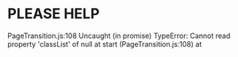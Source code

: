 # PLEASE HELP #

PageTransition.js:108 Uncaught (in promise) TypeError: Cannot read property 'classList' of null at start (PageTransition.js:108) at <anonymous>
